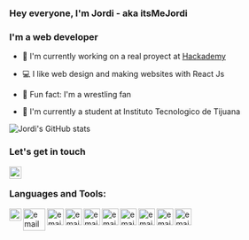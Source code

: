 ### Hey everyone, I'm Jordi - aka itsMeJordi

### I'm a web developer

- :star2: I'm currently working on a real proyect at [Hackademy][hackademy]

- :computer: I like web design and making websites with React Js
- :muscle: Fun fact: I'm a wrestling fan
- :boy: I'm currently a student at Instituto Tecnologico de Tijuana

![Jordi's GitHub stats](https://github-readme-stats.vercel.app/api?username=JordiEspinozaMendoza&show_icons=true)


### Let's get in touch
[<img align="left" alt="email" width="22px" src = "https://image.flaticon.com/icons/png/512/174/174857.png"/>][linkedlin] 
<br>
### Languages and Tools:

[<img align="left" alt="email" width="22px" src = "https://image.flaticon.com/icons/png/512/732/732212.png"/>][html]

[<img align="left" alt="email" width="40px" src = "https://dc722jrlp2zu8.cloudfront.net/media/featured_images/django-logo-negative.png"/>][django]

[<img align="left" alt="email" width="30px" src = "http://assets.stickpng.com/images/5848152fcef1014c0b5e4967.png"/>][python]

[<img align="left" alt="email" width="30px" src = "https://icons.iconarchive.com/icons/martz90/hex/512/css-3-icon.png"/>][css]

[<img align="left" alt="email" width="30px" src = "https://cdn.iconscout.com/icon/free/png-512/javascript-2752148-2284965.png"/>][js]

[<img align="left" alt="email" width="30px" src = "https://cdn.iconscout.com/icon/free/png-512/react-1-282599.png"/>][react]

[<img align="left" alt="email" width="30px" src = "https://userscontent2.emaze.com/images/46397bcf-c2bc-46d3-80ee-e80bb7ee1b92/7ab87d49737b0b12fbdc806effac21b3.png"/>][sql]

[<img align="left" alt="email" width="30px" src = "https://teorema-rd.com/storage/2020/06/Azure-1.png"/>][azure]

[<img align="left" alt="email" width="30px" src = "https://upload.wikimedia.org/wikipedia/commons/thumb/c/cd/Visual_Studio_2017_Logo.svg/1024px-Visual_Studio_2017_Logo.svg.png"/>][vs]

[<img align="left" alt="email" width="30px" src = "https://upload.wikimedia.org/wikipedia/commons/thumb/2/2d/Visual_Studio_Code_1.18_icon.svg/1200px-Visual_Studio_Code_1.18_icon.svg.png"/>][vsc]





[hackademy]: https://hackademy.lat/
[linkedlin]: https://www.linkedin.com/in/jordiespinoza/
[html]: https://www.w3schools.com/html/
[django]: https://www.djangoproject.com/
[python]: https://www.w3schools.com/python/default.asp
[css]: https://www.w3schools.com/css/default.asp
[js]: https://www.w3schools.com/js/default.asp
[sql]: https://www.w3schools.com/sql/default.asp
[react]: https://es.reactjs.org/
[azure]: https://azure.microsoft.com/en-us/
[vs]: https://visualstudio.microsoft.com/es/
[vsc]: https://code.visualstudio.com/